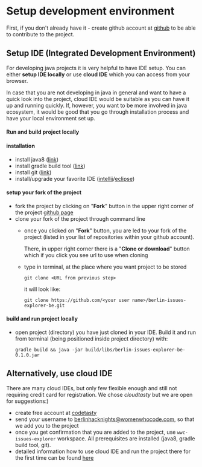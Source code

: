 
# Setup development environment

First, if you don't already have it - create github account at [github](https://github.com) to be able to contribute to the project.

## Setup IDE (Integrated Development Environment)
  
For developing java projects it is very helpful to have IDE setup. You can either **setup IDE locally** or use **cloud IDE** which you can access from your browser. 

In case that you are not developing in java in general and want to have a quick look into the project, cloud IDE would be suitable as you can have it up and running quickly.
If, however, you want to be more involved in java ecosystem, it would be good that you go through installation process and have your local environment set up.

#### Run and build project locally

#### installation 

  * install java8 ([link](https://docs.oracle.com/javase/8/docs/technotes/guides/install/install_overview.html))
  * install gradle build tool ([link](https://gradle.org/install/))
  * install git ([link](https://git-scm.com/book/en/v2/Getting-Started-Installing-Git))
  * install/upgrade your favorite IDE ([intellij](https://www.jetbrains.com/help/idea/installing-and-launching.html)/[eclipse](http://www.eclipse.org/downloads/))
  
#### setup your fork of the project   
  * fork the project by clicking on "**Fork**" button in the upper right corner of the project [github page](https://github.com/WomenWhoCode/berlin-issues-explorer-be)
  * clone your fork of the project through command line 
    * once you clicked on "**Fork**" button, you are led to your fork of the project (listed in your list of repositories within your github account). 
    
      There, in upper right corner there is a "**Clone or download**" button which if you click you see url to use when cloning
    * type in terminal, at the place where you want project to be stored 
    
      `git clone <URL from previous step>` 
    
      it will look like:
    
      `git clone https://github.com/<your user name>/berlin-issues-explorer-be.git`

#### build and run project locally   
  * open project (directory) you have just cloned in your IDE. Build it and run from terminal (being positioned inside project directory) with:  
  
    `gradle build && java -jar build/libs/berlin-issues-explorer-be-0.1.0.jar`


## Alternatively, use cloud IDE

There are many cloud IDEs, but only few flexible enough and still not requiring credit card for registration. We chose *cloudtasty* but we are open for suggestions:)

  * create free account at [codetasty](https://codetasty.com/)
  * send your username to berlinhacknights@womenwhocode.com, so that we add you to the project
  * once you get confirmation that you are added to the project, use `wwc-issues-explorer` workspace. All prerequisites are installed (java8, gradle build tool, git).
  * detailed information how to use cloud IDE and run the project there for the first time can be found [here](cloud_ide_setup.pdf) 
  